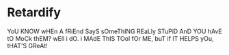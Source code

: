 # Retardify

YoU KNOW wHEn A fRiEnd SayS sOmeThING REaLly STuPiD AnD YOU hAvE tO MoCk thEM? wEll i dO. i MAdE ThIS TOol fOr ME, buT if IT HELPS yOu, tHAT'S GReAt!